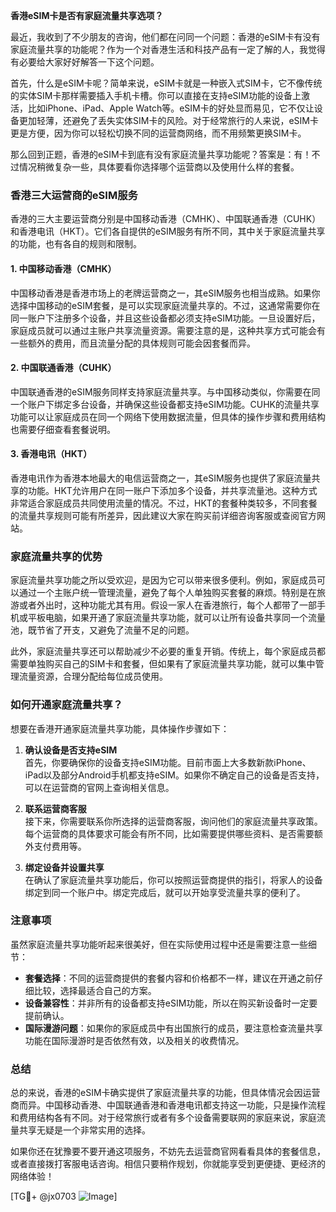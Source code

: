 **香港eSIM卡是否有家庭流量共享选项？**

最近，我收到了不少朋友的咨询，他们都在问同一个问题：香港的eSIM卡有没有家庭流量共享的功能呢？作为一个对香港生活和科技产品有一定了解的人，我觉得有必要给大家好好解答一下这个问题。

首先，什么是eSIM卡呢？简单来说，eSIM卡就是一种嵌入式SIM卡，它不像传统的实体SIM卡那样需要插入手机卡槽。你可以直接在支持eSIM功能的设备上激活，比如iPhone、iPad、Apple Watch等。eSIM卡的好处显而易见，它不仅让设备更加轻薄，还避免了丢失实体SIM卡的风险。对于经常旅行的人来说，eSIM卡更是方便，因为你可以轻松切换不同的运营商网络，而不用频繁更换SIM卡。

那么回到正题，香港的eSIM卡到底有没有家庭流量共享功能呢？答案是：有！不过情况稍微复杂一些，具体要看你选择哪个运营商以及使用什么样的套餐。

### 香港三大运营商的eSIM服务

香港的三大主要运营商分别是中国移动香港（CMHK）、中国联通香港（CUHK）和香港电讯（HKT）。它们各自提供的eSIM服务有所不同，其中关于家庭流量共享的功能，也有各自的规则和限制。

#### 1. **中国移动香港（CMHK）**
中国移动香港是香港市场上的老牌运营商之一，其eSIM服务也相当成熟。如果你选择中国移动的eSIM套餐，是可以实现家庭流量共享的。不过，这通常需要你在同一账户下注册多个设备，并且这些设备都必须支持eSIM功能。一旦设置好后，家庭成员就可以通过主账户共享流量资源。需要注意的是，这种共享方式可能会有一些额外的费用，而且流量分配的具体规则可能会因套餐而异。

#### 2. **中国联通香港（CUHK）**
中国联通香港的eSIM服务同样支持家庭流量共享。与中国移动类似，你需要在同一个账户下绑定多台设备，并确保这些设备都支持eSIM功能。CUHK的流量共享功能可以让家庭成员在同一个网络下使用数据流量，但具体的操作步骤和费用结构也需要仔细查看套餐说明。

#### 3. **香港电讯（HKT）**
香港电讯作为香港本地最大的电信运营商之一，其eSIM服务也提供了家庭流量共享的功能。HKT允许用户在同一账户下添加多个设备，并共享流量池。这种方式非常适合家庭成员共同使用流量的情况。不过，HKT的套餐种类较多，不同套餐的流量共享规则可能有所差异，因此建议大家在购买前详细咨询客服或查阅官方网站。

### 家庭流量共享的优势

家庭流量共享功能之所以受欢迎，是因为它可以带来很多便利。例如，家庭成员可以通过一个主账户统一管理流量，避免了每个人单独购买套餐的麻烦。特别是在旅游或者外出时，这种功能尤其有用。假设一家人在香港旅行，每个人都带了一部手机或平板电脑，如果开通了家庭流量共享功能，就可以让所有设备共享同一个流量池，既节省了开支，又避免了流量不足的问题。

此外，家庭流量共享还可以帮助减少不必要的重复开销。传统上，每个家庭成员都需要单独购买自己的SIM卡和套餐，但如果有了家庭流量共享功能，就可以集中管理流量资源，合理分配给每位成员使用。

### 如何开通家庭流量共享？

想要在香港开通家庭流量共享功能，具体操作步骤如下：

1. **确认设备是否支持eSIM**  
   首先，你要确保你的设备支持eSIM功能。目前市面上大多数新款iPhone、iPad以及部分Android手机都支持eSIM。如果你不确定自己的设备是否支持，可以在运营商的官网上查询相关信息。

2. **联系运营商客服**  
   接下来，你需要联系你所选择的运营商客服，询问他们的家庭流量共享政策。每个运营商的具体要求可能会有所不同，比如需要提供哪些资料、是否需要额外支付费用等。

3. **绑定设备并设置共享**  
   在确认了家庭流量共享功能后，你可以按照运营商提供的指引，将家人的设备绑定到同一个账户中。绑定完成后，就可以开始享受流量共享的便利了。

### 注意事项

虽然家庭流量共享功能听起来很美好，但在实际使用过程中还是需要注意一些细节：

- **套餐选择**：不同的运营商提供的套餐内容和价格都不一样，建议在开通之前仔细比较，选择最适合自己的方案。
- **设备兼容性**：并非所有的设备都支持eSIM功能，所以在购买新设备时一定要提前确认。
- **国际漫游问题**：如果你的家庭成员中有出国旅行的成员，要注意检查流量共享功能在国际漫游时是否依然有效，以及相关的收费情况。

### 总结

总的来说，香港的eSIM卡确实提供了家庭流量共享的功能，但具体情况会因运营商而异。中国移动香港、中国联通香港和香港电讯都支持这一功能，只是操作流程和费用结构各有不同。对于经常旅行或者有多个设备需要联网的家庭来说，家庭流量共享无疑是一个非常实用的选择。

如果你还在犹豫要不要开通这项服务，不妨先去运营商官网看看具体的套餐信息，或者直接拨打客服电话咨询。相信只要稍作规划，你就能享受到更便捷、更经济的网络体验！

[TG💪+ @jx0703 ![Image](https://github.com/user-attachments/assets/dbca1d08-cadb-493c-b0ec-ad6f7a83f270)]